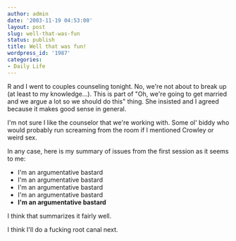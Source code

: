 ```yaml
---
author: admin
date: '2003-11-19 04:53:00'
layout: post
slug: well-that-was-fun
status: publish
title: Well that was fun!
wordpress_id: '1987'
categories:
- Daily Life
---
```

R and I went to couples counseling tonight. No, we&apos;re not about to break up (at least to my knowledge...). This is part of "Oh, we&apos;re going to get married and we argue a lot so we should do this" thing. She insisted and I agreed because it makes good sense in general.

I&apos;m not sure I like the counselor that we&apos;re working with. Some ol&apos; biddy who would probably run screaming from the room if I mentioned Crowley or weird sex.

In any case, here is my summary of issues from the first session as it seems to me:<ul><li>I&apos;m an argumentative bastard</li><li>I&apos;m an argumentative bastard</li><li>I&apos;m an argumentative bastard</li><li>I&apos;m an argumentative bastard</li><li><b>I&apos;m an argumentative bastard</b></li></ul>I think that summarizes it fairly well.

I think I&apos;ll do a fucking root canal next.
